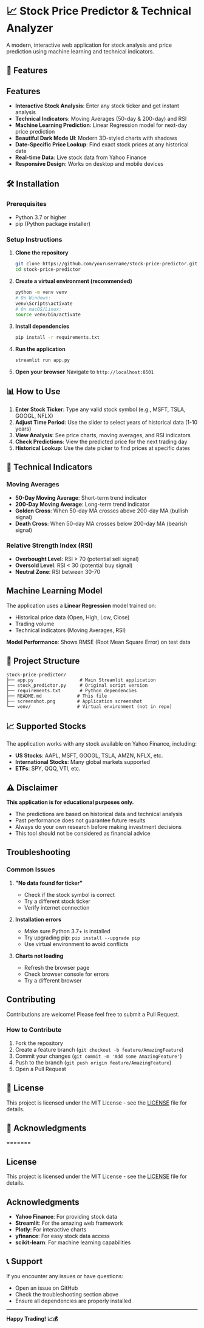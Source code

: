 # 📈 Stock Price Predictor & Technical Analyzer

A modern, interactive web application for stock analysis and price prediction using machine learning and technical indicators.

## 🚀 Features

##  Features


- **Interactive Stock Analysis**: Enter any stock ticker and get instant analysis
- **Technical Indicators**: Moving Averages (50-day & 200-day) and RSI
- **Machine Learning Prediction**: Linear Regression model for next-day price prediction
- **Beautiful Dark Mode UI**: Modern 3D-styled charts with shadows
- **Date-Specific Price Lookup**: Find exact stock prices at any historical date
- **Real-time Data**: Live stock data from Yahoo Finance
- **Responsive Design**: Works on desktop and mobile devices


## 🛠️ Installation

### Prerequisites
- Python 3.7 or higher
- pip (Python package installer)

### Setup Instructions

1. **Clone the repository**
   ```bash
   git clone https://github.com/yourusername/stock-price-predictor.git
   cd stock-price-predictor
   ```

2. **Create a virtual environment (recommended)**
   ```bash
   python -m venv venv
   # On Windows:
   venv\Scripts\activate
   # On macOS/Linux:
   source venv/bin/activate
   ```

3. **Install dependencies**
   ```bash
   pip install -r requirements.txt
   ```

4. **Run the application**
   ```bash
   streamlit run app.py
   ```

5. **Open your browser**
   Navigate to `http://localhost:8501`

## 📊 How to Use

1. **Enter Stock Ticker**: Type any valid stock symbol (e.g., MSFT, TSLA, GOOGL, NFLX)
2. **Adjust Time Period**: Use the slider to select years of historical data (1-10 years)
3. **View Analysis**: See price charts, moving averages, and RSI indicators
4. **Check Predictions**: View the predicted price for the next trading day
5. **Historical Lookup**: Use the date picker to find prices at specific dates


## 🎯 Technical Indicators


### Moving Averages
- **50-Day Moving Average**: Short-term trend indicator
- **200-Day Moving Average**: Long-term trend indicator
- **Golden Cross**: When 50-day MA crosses above 200-day MA (bullish signal)
- **Death Cross**: When 50-day MA crosses below 200-day MA (bearish signal)

### Relative Strength Index (RSI)
- **Overbought Level**: RSI > 70 (potential sell signal)
- **Oversold Level**: RSI < 30 (potential buy signal)
- **Neutral Zone**: RSI between 30-70


##  Machine Learning Model


The application uses a **Linear Regression** model trained on:
- Historical price data (Open, High, Low, Close)
- Trading volume
- Technical indicators (Moving Averages, RSI)

**Model Performance**: Shows RMSE (Root Mean Square Error) on test data

## 📁 Project Structure

```
stock-price-predictor/
├── app.py                 # Main Streamlit application
├── stock_predictor.py     # Original script version
├── requirements.txt       # Python dependencies
├── README.md             # This file
├── screenshot.png        # Application screenshot
└── venv/                 # Virtual environment (not in repo)
```

## 📈 Supported Stocks

The application works with any stock available on Yahoo Finance, including:
- **US Stocks**: AAPL, MSFT, GOOGL, TSLA, AMZN, NFLX, etc.
- **International Stocks**: Many global markets supported
- **ETFs**: SPY, QQQ, VTI, etc.

## ⚠️ Disclaimer

**This application is for educational purposes only.** 

- The predictions are based on historical data and technical analysis
- Past performance does not guarantee future results
- Always do your own research before making investment decisions
- This tool should not be considered as financial advice

##  Troubleshooting
### Common Issues

1. **"No data found for ticker"**
   - Check if the stock symbol is correct
   - Try a different stock ticker
   - Verify internet connection

2. **Installation errors**
   - Make sure Python 3.7+ is installed
   - Try upgrading pip: `pip install --upgrade pip`
   - Use virtual environment to avoid conflicts

3. **Charts not loading**
   - Refresh the browser page
   - Check browser console for errors
   - Try a different browser

##  Contributing

Contributions are welcome! Please feel free to submit a Pull Request.

### How to Contribute

1. Fork the repository
2. Create a feature branch (`git checkout -b feature/AmazingFeature`)
3. Commit your changes (`git commit -m 'Add some AmazingFeature'`)
4. Push to the branch (`git push origin feature/AmazingFeature`)
5. Open a Pull Request


## 📝 License

This project is licensed under the MIT License - see the [LICENSE](LICENSE) file for details.

## 🙏 Acknowledgments
=======
##  License

This project is licensed under the MIT License - see the [LICENSE](LICENSE) file for details.

##  Acknowledgments


- **Yahoo Finance**: For providing stock data
- **Streamlit**: For the amazing web framework
- **Plotly**: For interactive charts
- **yfinance**: For easy stock data access
- **scikit-learn**: For machine learning capabilities

## 📞 Support

If you encounter any issues or have questions:
- Open an issue on GitHub
- Check the troubleshooting section above
- Ensure all dependencies are properly installed

---

**Happy Trading! 📈💰**

